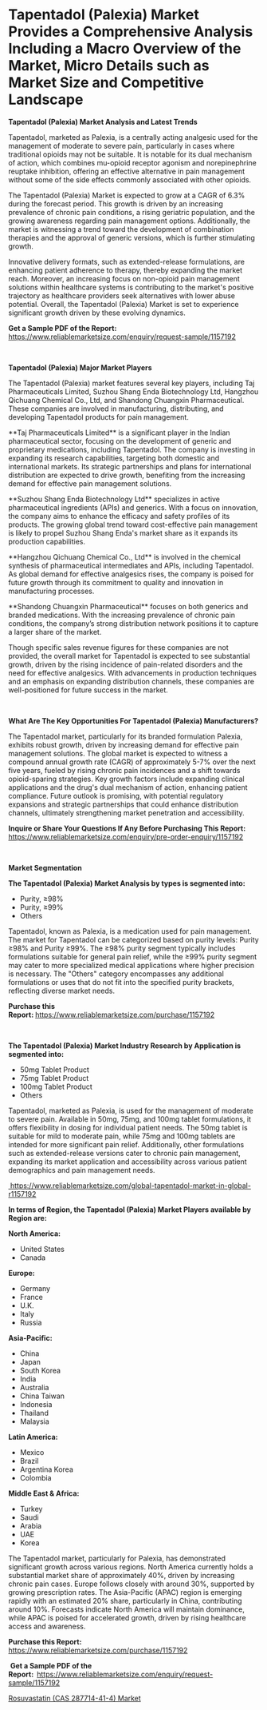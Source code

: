 <p><h1>Tapentadol (Palexia) Market Provides a Comprehensive Analysis Including a Macro Overview of the Market, Micro Details such as Market Size and Competitive Landscape</h1></p><p><strong>Tapentadol (Palexia) Market Analysis and Latest Trends</strong></p>
<p><p>Tapentadol, marketed as Palexia, is a centrally acting analgesic used for the management of moderate to severe pain, particularly in cases where traditional opioids may not be suitable. It is notable for its dual mechanism of action, which combines mu-opioid receptor agonism and norepinephrine reuptake inhibition, offering an effective alternative in pain management without some of the side effects commonly associated with other opioids.</p><p>The Tapentadol (Palexia) Market is expected to grow at a CAGR of 6.3% during the forecast period. This growth is driven by an increasing prevalence of chronic pain conditions, a rising geriatric population, and the growing awareness regarding pain management options. Additionally, the market is witnessing a trend toward the development of combination therapies and the approval of generic versions, which is further stimulating growth.</p><p>Innovative delivery formats, such as extended-release formulations, are enhancing patient adherence to therapy, thereby expanding the market reach. Moreover, an increasing focus on non-opioid pain management solutions within healthcare systems is contributing to the market's positive trajectory as healthcare providers seek alternatives with lower abuse potential. Overall, the Tapentadol (Palexia) Market is set to experience significant growth driven by these evolving dynamics.</p></p>
<p><strong>Get a Sample PDF of the Report:&nbsp;</strong> <a href="https://www.reliablemarketsize.com/enquiry/request-sample/1157192?utm_campaign=2115&utm_medium=2&utm_source=Github&utm_content=ia&utm_term=21032025&utm_id=tapentadol-palexia">https://www.reliablemarketsize.com/enquiry/request-sample/1157192</a></p>
<p>&nbsp;</p>
<p><strong>Tapentadol (Palexia) Major Market Players</strong></p>
<p><p>The Tapentadol (Palexia) market features several key players, including Taj Pharmaceuticals Limited, Suzhou Shang Enda Biotechnology Ltd, Hangzhou Qichuang Chemical Co., Ltd, and Shandong Chuangxin Pharmaceutical. These companies are involved in manufacturing, distributing, and developing Tapentadol products for pain management.</p><p>**Taj Pharmaceuticals Limited** is a significant player in the Indian pharmaceutical sector, focusing on the development of generic and proprietary medications, including Tapentadol. The company is investing in expanding its research capabilities, targeting both domestic and international markets. Its strategic partnerships and plans for international distribution are expected to drive growth, benefiting from the increasing demand for effective pain management solutions.</p><p>**Suzhou Shang Enda Biotechnology Ltd** specializes in active pharmaceutical ingredients (APIs) and generics. With a focus on innovation, the company aims to enhance the efficacy and safety profiles of its products. The growing global trend toward cost-effective pain management is likely to propel Suzhou Shang Enda's market share as it expands its production capabilities.</p><p>**Hangzhou Qichuang Chemical Co., Ltd** is involved in the chemical synthesis of pharmaceutical intermediates and APIs, including Tapentadol. As global demand for effective analgesics rises, the company is poised for future growth through its commitment to quality and innovation in manufacturing processes.</p><p>**Shandong Chuangxin Pharmaceutical** focuses on both generics and branded medications. With the increasing prevalence of chronic pain conditions, the company’s strong distribution network positions it to capture a larger share of the market.</p><p>Though specific sales revenue figures for these companies are not provided, the overall market for Tapentadol is expected to see substantial growth, driven by the rising incidence of pain-related disorders and the need for effective analgesics. With advancements in production techniques and an emphasis on expanding distribution channels, these companies are well-positioned for future success in the market.</p></p>
<p>&nbsp;</p>
<p><strong>What Are The Key Opportunities For Tapentadol (Palexia) Manufacturers?</strong></p>
<p><p>The Tapentadol market, particularly for its branded formulation Palexia, exhibits robust growth, driven by increasing demand for effective pain management solutions. The global market is expected to witness a compound annual growth rate (CAGR) of approximately 5-7% over the next five years, fueled by rising chronic pain incidences and a shift towards opioid-sparing strategies. Key growth factors include expanding clinical applications and the drug's dual mechanism of action, enhancing patient compliance. Future outlook is promising, with potential regulatory expansions and strategic partnerships that could enhance distribution channels, ultimately strengthening market penetration and accessibility.</p></p>
<p><strong>Inquire or Share Your Questions If Any Before Purchasing This Report:</strong> <a href="https://www.reliablemarketsize.com/enquiry/pre-order-enquiry/1157192?utm_campaign=2115&utm_medium=2&utm_source=Github&utm_content=ia&utm_term=21032025&utm_id=tapentadol-palexia">https://www.reliablemarketsize.com/enquiry/pre-order-enquiry/1157192</a></p>
<p>&nbsp;</p>
<p><strong>Market Segmentation</strong></p>
<p><strong>The Tapentadol (Palexia) Market Analysis by types is segmented into:</strong></p>
<p><ul><li>Purity, ≥98%</li><li>Purity, ≥99%</li><li>Others</li></ul></p>
<p><p>Tapentadol, known as Palexia, is a medication used for pain management. The market for Tapentadol can be categorized based on purity levels: Purity ≥98% and Purity ≥99%. The ≥98% purity segment typically includes formulations suitable for general pain relief, while the ≥99% purity segment may cater to more specialized medical applications where higher precision is necessary. The "Others" category encompasses any additional formulations or uses that do not fit into the specified purity brackets, reflecting diverse market needs.</p></p>
<p><strong>Purchase this Report:&nbsp;</strong><a href="https://www.reliablemarketsize.com/purchase/1157192?utm_campaign=2115&utm_medium=2&utm_source=Github&utm_content=ia&utm_term=21032025&utm_id=tapentadol-palexia">https://www.reliablemarketsize.com/purchase/1157192</a></p>
<p>&nbsp;</p>
<p><strong>The Tapentadol (Palexia) Market Industry Research by Application is segmented into:</strong></p>
<p><ul><li>50mg Tablet Product</li><li>75mg Tablet Product</li><li>100mg Tablet Product</li><li>Others</li></ul></p>
<p><p>Tapentadol, marketed as Palexia, is used for the management of moderate to severe pain. Available in 50mg, 75mg, and 100mg tablet formulations, it offers flexibility in dosing for individual patient needs. The 50mg tablet is suitable for mild to moderate pain, while 75mg and 100mg tablets are intended for more significant pain relief. Additionally, other formulations such as extended-release versions cater to chronic pain management, expanding its market application and accessibility across various patient demographics and pain management needs.</p></p>
<p><a href="https://www.reliablemarketsize.com/global-tapentadol-market-in-global-r1157192?utm_campaign=2115&utm_medium=2&utm_source=Github&utm_content=ia&utm_term=21032025&utm_id=tapentadol-palexia">&nbsp;https://www.reliablemarketsize.com/global-tapentadol-market-in-global-r1157192</a></p>
<p><strong>In terms of Region, the Tapentadol (Palexia) Market Players available by Region are:</strong></p>
<p>
    <p> <strong> North America: </strong>
        <ul>
            <li>United States</li>
            <li>Canada</li>
        </ul>
        </p> 
    <p> <strong> Europe: </strong>
        <ul>
            <li>Germany</li>
            <li>France</li>
            <li>U.K.</li>
            <li>Italy</li>
            <li>Russia</li>
        </ul>
        </p> 
    <p> <strong> Asia-Pacific: </strong>
        <ul>
            <li>China</li>
            <li>Japan</li>
            <li>South Korea</li>
            <li>India</li>
            <li>Australia</li>
            <li>China Taiwan</li>
            <li>Indonesia</li>
            <li>Thailand</li>
            <li>Malaysia</li>
        </ul>
        </p> 
    <p> <strong> Latin America: </strong>
        <ul>
            <li>Mexico</li>
            <li>Brazil</li>
            <li>Argentina Korea</li>
            <li>Colombia</li>
        </ul>
        </p> 
    <p> <strong> Middle East & Africa: </strong>
        <ul>
            <li>Turkey</li>
            <li>Saudi</li>
            <li>Arabia</li>
            <li>UAE</li>
            <li>Korea</li>
        </ul>
    </p>
    </p>
<p><p>The Tapentadol market, particularly for Palexia, has demonstrated significant growth across various regions. North America currently holds a substantial market share of approximately 40%, driven by increasing chronic pain cases. Europe follows closely with around 30%, supported by growing prescription rates. The Asia-Pacific (APAC) region is emerging rapidly with an estimated 20% share, particularly in China, contributing around 10%. Forecasts indicate North America will maintain dominance, while APAC is poised for accelerated growth, driven by rising healthcare access and awareness.</p></p>
<p><strong>Purchase this Report: </strong><a href="https://www.reliablemarketsize.com/purchase/1157192?utm_campaign=2115&utm_medium=2&utm_source=Github&utm_content=ia&utm_term=21032025&utm_id=tapentadol-palexia">https://www.reliablemarketsize.com/purchase/1157192</a></p>
<p>&nbsp;<strong>Get a Sample PDF of the Report:&nbsp;&nbsp;</strong><a href="https://www.reliablemarketsize.com/enquiry/request-sample/1157192?utm_campaign=2115&utm_medium=2&utm_source=Github&utm_content=ia&utm_term=21032025&utm_id=tapentadol-palexia">https://www.reliablemarketsize.com/enquiry/request-sample/1157192</a></p>
<p><strong></strong></p>
<p><p><a href="https://github.com/sofayahoo2023/Market-Research-Report-List-7/blob/main/rosuvastatin-cas-287714-41-4-market.md?utm_campaign=2115&utm_medium=2&utm_source=Github&utm_content=ia&utm_term=21032025&utm_id=tapentadol-palexia">Rosuvastatin (CAS 287714-41-4) Market</a></p></p>